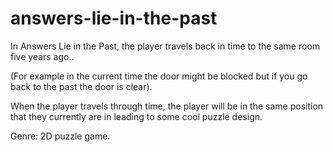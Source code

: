 # answers-lie-in-the-past

In Answers Lie in the Past, the player travels back in time to the same room five years ago.. 

(For example in the current time the door might be blocked but if you go back to the past the door is clear).

When the player travels through time, the player will be in the same position that they currently are in leading to some cool puzzle design.

Genre: 2D puzzle game.
